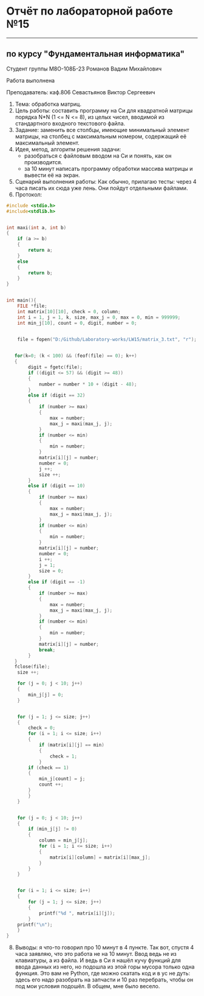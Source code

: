 # Отчёт по лабораторной работе №15

---

## по курсу "Фундаментальная информатика"


Студент группы М8О-108Б-23 Романов Вадим Михайлович

Работа выполнена

Преподаватель: каф.806 Севастьянов Виктор Сергеевич

1. Тема: обработка матриц.
2. Цель работы: составить программу на Си для квадратной матрицы порядка N*N (1 <= N <= 8), из целых чисел, вводимой из стандартного входного текстового файла.
3. Задание: заменить все столбцы, имеющие минимальный элемент матрицы, на столбец с максимальным номером, содержащий её максимальный элемент.
4. Идея, метод, алгоритм решения задачи:
   - разобраться с файловым вводом на Си и понять, как он производится.
   - за 10 минут написать программу обработки массива матрицы и вывести её на экран.
5. Сценарий выполнения работы:
    Как обычно, прилагаю тесты:
    через 4 часа писать их сюда уже лень. Они пойдут отдельными файлами.
6. Протокол:
```c
#include <stdio.h>
#include<stdlib.h>


int maxi(int a, int b)
{
    if (a >= b)
    {
        return a;
    }
    else
    {
        return b;
    }
}


int main(){
    FILE *file;
    int matrix[10][10], check = 0, column;
    int i = 1, j = 1, k, size, max_j = 0, max = 0, min = 999999;
    int min_j[10], count = 0, digit, number = 0;
    

    file = fopen("D:/Github/Laboratory-works/LW15/matrix_3.txt", "r");


   for(k=0; (k < 100) && (feof(file) == 0); k++)
   {
        digit = fgetc(file);
        if ((digit <= 57) && (digit >= 48))
        {
            number = number * 10 + (digit - 48);
        }
        else if (digit == 32)
        {
            if (number >= max)
            {
                max = number;
                max_j = maxi(max_j, j);
            }
            if (number <= min)
            {
                min = number;
            }
            matrix[i][j] = number;
            number = 0;
            j ++;
            size ++;
        }
        else if (digit == 10)
        {
            if (number >= max)
            {
                max = number;
                max_j = maxi(max_j, j);
            }
            if (number <= min)
            {
                min = number;
            }
            matrix[i][j] = number;
            number = 0;
            i ++;
            j = 1;
            size = 0;
        }
        else if (digit == -1)
        {
            if (number >= max)
            {
                max = number;
                max_j = maxi(max_j, j);
            }
            if (number <= min)
            {
                min = number;
            }
            matrix[i][j] = number;
            break;
        }
   }
   fclose(file);
    size ++;

    for (j = 0; j < 10; j++)
    {
        min_j[j] = 0;
    }


    for (j = 1; j <= size; j++)
    {
        check = 0;
        for (i = 1; i <= size; i++)
        {
            if (matrix[i][j] == min)
            {
                check = 1;
            }
        if (check == 1)
        {
            min_j[count] = j;
            count ++;
        }
        }
    }


    for (j = 0; j < 10; j++)
    {
        if (min_j[j] != 0)
        {
            column = min_j[j];
            for (i = 1; i <= size; i++)
            {
                matrix[i][column] = matrix[i][max_j];
            }
        }
    }


    for (i = 1; i <= size; i++)
    {
        for (j = 1; j <= size; j++)
        {
            printf("%d ", matrix[i][j]);
        }
    printf("\n");
    }
}
```
8. Выводы: я что-то говорил про 10 минут в 4 пункте. Так вот, спустя 4 часа заявляю, что это работа не на 10 минут. Ввод ведь не из клавиатуры, а из файла. И ведь в Си я нашёл кучу функций для ввода данных из него, но подошла из этой горы мусора только одна функция. Это вам не Python, где можно скатать код и в ус не дуть: здесь его надо разобрать на запчасти и 10 раз перебрать, чтобы он под мои условия подошёл. В общем, мне было весело.